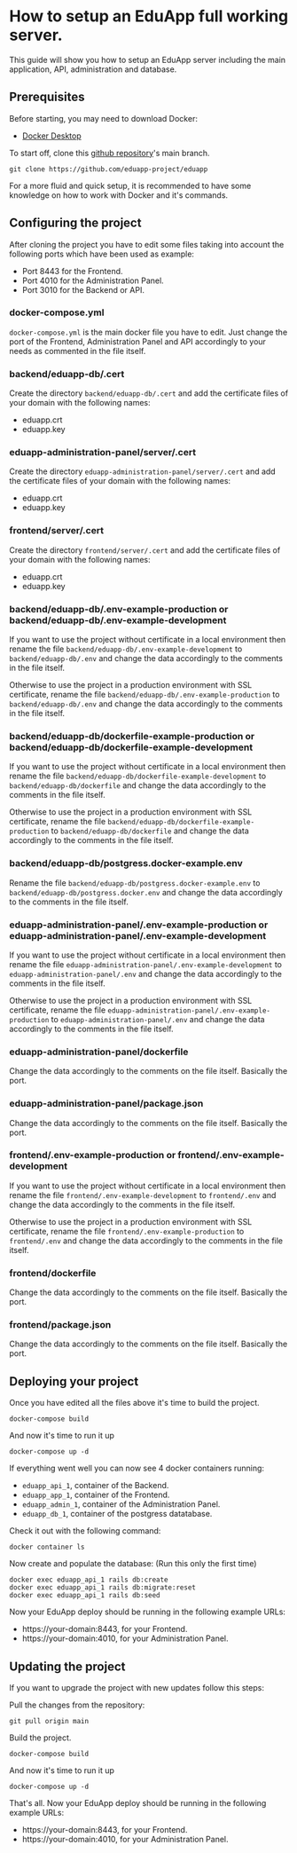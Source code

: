 # How to setup an EduApp full working server.

This guide will show you how to setup an EduApp server including the main application, API, administration and database.

## Prerequisites

Before starting, you may need to download Docker:
- [Docker Desktop](https://www.docker.com/products/docker-desktop/)

To start off, clone this [github repository](https://github.com/eduapp-project/eduapp/)'s main branch.

````
git clone https://github.com/eduapp-project/eduapp
````

For a more fluid and quick setup, it is recommended to have some knowledge on how to work with Docker and it's commands.

## Configuring the project

After cloning the project you have to edit some files taking into account the following ports which have been used as example:
- Port 8443 for the Frontend.
- Port 4010 for the Administration Panel.
- Port 3010 for the Backend or API.

### docker-compose.yml

```docker-compose.yml``` is the main docker file you have to edit. Just change the port of the Frontend, Administration Panel and API accordingly to your needs as commented in the file itself.

### backend/eduapp-db/.cert

Create the directory ```backend/eduapp-db/.cert``` and add the certificate files of your domain with the following names:
- eduapp.crt
- eduapp.key

### eduapp-administration-panel/server/.cert

Create the directory ```eduapp-administration-panel/server/.cert``` and add the certificate files of your domain with the following names:
- eduapp.crt
- eduapp.key

### frontend/server/.cert

Create the directory ```frontend/server/.cert``` and add the certificate files of your domain with the following names:
- eduapp.crt
- eduapp.key

### backend/eduapp-db/.env-example-production or backend/eduapp-db/.env-example-development

If you want to use the project without certificate in a local environment then rename the file ```backend/eduapp-db/.env-example-development``` to ```backend/eduapp-db/.env``` and change the data accordingly to the comments in the file itself.

Otherwise to use the project in a production environment with SSL certificate, rename the file ```backend/eduapp-db/.env-example-production``` to ```backend/eduapp-db/.env``` and change the data accordingly to the comments in the file itself.

### backend/eduapp-db/dockerfile-example-production or backend/eduapp-db/dockerfile-example-development

If you want to use the project without certificate in a local environment then rename the file ```backend/eduapp-db/dockerfile-example-development``` to ```backend/eduapp-db/dockerfile``` and change the data accordingly to the comments in the file itself.

Otherwise to use the project in a production environment with SSL certificate, rename the file ```backend/eduapp-db/dockerfile-example-production``` to ```backend/eduapp-db/dockerfile``` and change the data accordingly to the comments in the file itself.

### backend/eduapp-db/postgress.docker-example.env

Rename the file ```backend/eduapp-db/postgress.docker-example.env``` to ```backend/eduapp-db/postgress.docker.env``` and change the data accordingly to the comments in the file itself.

### eduapp-administration-panel/.env-example-production or eduapp-administration-panel/.env-example-development

If you want to use the project without certificate in a local environment then rename the file ```eduapp-administration-panel/.env-example-development``` to ```eduapp-administration-panel/.env``` and change the data accordingly to the comments in the file itself.

Otherwise to use the project in a production environment with SSL certificate, rename the file ```eduapp-administration-panel/.env-example-production``` to ```eduapp-administration-panel/.env``` and change the data accordingly to the comments in the file itself.

### eduapp-administration-panel/dockerfile

Change the data accordingly to the comments on the file itself. Basically the port.

### eduapp-administration-panel/package.json

Change the data accordingly to the comments on the file itself. Basically the port.

### frontend/.env-example-production or frontend/.env-example-development

If you want to use the project without certificate in a local environment then rename the file ```frontend/.env-example-development``` to ```frontend/.env``` and change the data accordingly to the comments in the file itself.

Otherwise to use the project in a production environment with SSL certificate, rename the file ```frontend/.env-example-production``` to ```frontend/.env``` and change the data accordingly to the comments in the file itself.

### frontend/dockerfile

Change the data accordingly to the comments on the file itself. Basically the port.

### frontend/package.json

Change the data accordingly to the comments on the file itself. Basically the port.

## Deploying your project

Once you have edited all the files above it's time to build the project.

````
docker-compose build
````

And now it's time to run it up

````
docker-compose up -d
````

If everything went well you can now see 4 docker containers running: 
- ```eduapp_api_1```, container of the Backend.
- ```eduapp_app_1```, container of the Frontend.
- ```eduapp_admin_1```, container of the Administration Panel.
- ```eduapp_db_1```, container of the postgress datatabase.

Check it out with the following command:

````
docker container ls
````

Now create and populate the database: (Run this only the first time)

````
docker exec eduapp_api_1 rails db:create
docker exec eduapp_api_1 rails db:migrate:reset
docker exec eduapp_api_1 rails db:seed
````

Now your EduApp deploy should be running in the following example URLs:
- https://your-domain:8443, for your Frontend.
- https://your-domain:4010, for your Administration Panel.

## Updating the project

If you want to upgrade the project with new updates follow this steps:

Pull the changes from the repository:

````
git pull origin main
````

Build the project.

````
docker-compose build
````

And now it's time to run it up

````
docker-compose up -d
````

That's all. Now your EduApp deploy should be running in the following example URLs:
- https://your-domain:8443, for your Frontend.
- https://your-domain:4010, for your Administration Panel.